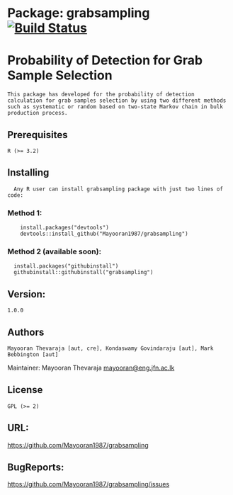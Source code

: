 # Package: grabsampling [![Build Status](https://travis-ci.org/Mayooran1987/grabsampling.svg?branch=master)](https://travis-ci.org/Mayooran1987/grabsampling)
# Probability of Detection for Grab Sample Selection 
	This package has developed for the probability of detection calculation for grab samples selection by using two different methods such as systematic or random based on two-state Markov chain in bulk production process. 

## Prerequisites

	R (>= 3.2)

## Installing
      Any R user can install grabsampling package with just two lines of code:
### Method 1:
	    install.packages("devtools")
	    devtools::install_github("Mayooran1987/grabsampling")
### Method 2 (available soon):      
      install.packages("githubinstall")
      githubinstall::githubinstall("grabsampling")
      
## Version: 
	1.0.0

## Authors
	Mayooran Thevaraja [aut, cre], Kondaswamy Govindaraju [aut], Mark Bebbington [aut]

Maintainer: Mayooran Thevaraja <mayooran@eng.jfn.ac.lk>

## License
	GPL (>= 2) 

## URL: 
  https://github.com/Mayooran1987/grabsampling 

## BugReports: 
  https://github.com/Mayooran1987/grabsampling/issues
